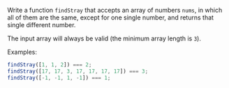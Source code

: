 Write a function `findStray` that accepts an array of numbers `nums`, in which all of them are the same, except for one single number, and returns that single different number.

The input array will always be valid (the minimum array length is `3`).

Examples:

```javascript
findStray([1, 1, 2]) === 2;
findStray([17, 17, 3, 17, 17, 17, 17]) === 3;
findStray([-1, -1, 1, -1]) === 1;
```
